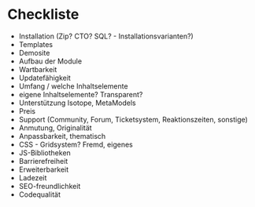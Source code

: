 # Checkliste

* Installation (Zip? CTO? SQL? - Installationsvarianten?)
* Templates
* Demosite
* Aufbau der Module
* Wartbarkeit
* Updatefähigkeit
* Umfang / welche Inhaltselemente
* eigene Inhaltselemente? Transparent?
* Unterstützung Isotope, MetaModels
* Preis
* Support (Community, Forum, Ticketsystem, Reaktionszeiten, sonstige)
* Anmutung, Originalität
* Anpassbarkeit, thematisch
* CSS - Gridsystem? Fremd, eigenes
* JS-Bibliotheken
* Barrierefreiheit
* Erweiterbarkeit
* Ladezeit
* SEO-freundlichkeit
* Codequalität
